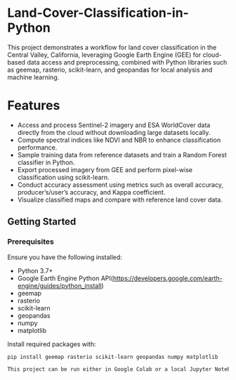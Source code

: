 # Land-Cover-Classification-in-Python
This project demonstrates a workflow for land cover classification in the Central Valley, California, leveraging Google Earth Engine (GEE) for cloud-based data access and preprocessing, combined with Python libraries such as geemap, rasterio, scikit-learn, and geopandas for local analysis and machine learning.

# Features
- Access and process Sentinel-2 imagery and ESA WorldCover data directly from the cloud without downloading large datasets locally.
- Compute spectral indices like NDVI and NBR to enhance classification performance.
- Sample training data from reference datasets and train a Random Forest classifier in Python.
- Export processed imagery from GEE and perform pixel-wise classification using scikit-learn.
- Conduct accuracy assessment using metrics such as overall accuracy, producer’s/user’s accuracy, and Kappa coefficient.
- Visualize classified maps and compare with reference land cover data.

## Getting Started

### Prerequisites

Ensure you have the following installed:

- Python 3.7+
- Google Earth Engine Python API(https://developers.google.com/earth-engine/guides/python_install)
- geemap
- rasterio
- scikit-learn
- geopandas
- numpy
- matplotlib

Install required packages with:

```bash
pip install geemap rasterio scikit-learn geopandas numpy matplotlib

This project can be run either in Google Colab or a local Jupyter Notebook environment.



